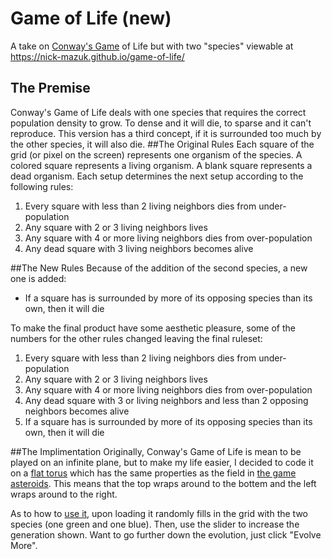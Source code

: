 # Game of Life (new)
A take on [Conway's Game](https://en.wikipedia.org/wiki/Conway%27s_Game_of_Life) of Life but with two "species" viewable at https://nick-mazuk.github.io/game-of-life/
## The Premise
Conway's Game of Life deals with one species that requires the correct population density to grow. To dense and it will die, to sparse and it can't reproduce. This version has a third concept, if it is surrounded too much by the other species, it will also die.
##The Original Rules
Each square of the grid (or pixel on the screen) represents one organism of the species. A colored square represents a living organism. A blank square represents a dead organism. Each setup determines the next setup according to the following rules:

1. Every square with less than 2 living neighbors dies from under-population
2. Any square with 2 or 3 living neighbors lives
3. Any square with 4 or more living neighbors dies from over-population
4. Any dead square with 3 living neighbors becomes alive

##The New Rules
Because of the addition of the second species, a new one is added:

- If a square has is surrounded by more of its opposing species than its own, then it will die

To make the final product have some aesthetic pleasure, some of the numbers for the other rules changed leaving the final ruleset:

1. Every square with less than 2 living neighbors dies from under-population
2. Any square with 2 or 3 living neighbors lives
3. Any square with 4 or more living neighbors dies from over-population
4. Any dead square with 3 or living neighbors and less than 2 opposing neighbors becomes alive
5. If a square has is surrounded by more of its opposing species than its own, then it will die

##The Implimentation
Originally, Conway's Game of Life is mean to be played on an infinite plane, but to make my life easier, I decided to code it on a [flat torus](https://en.wikipedia.org/wiki/Torus#Flat_torus) which has the same properties as the field in <a href="https://en.wikipedia.org/wiki/Asteroids_(video_game)">the game asteroids</a>. This means that the top wraps around to the bottem and the left wraps around to the right.

As to how to [use it](https://nick-mazuk.github.io/game-of-life/), upon loading it randomly fills in the grid with the two species (one green and one blue). Then, use the slider to increase the generation shown. Want to go further down the evolution, just click "Evolve More".
